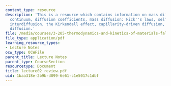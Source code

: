 ```yaml
---
content_type: resource
description: 'This is a resource which contains information on mass diffusion in a
  continuum, diffusion coefficients, mass diffusion: Fick''s laws, self-diffusion,
  interdiffusion, the Kirkendall effect, capillarity-driven diffusion, stress-driven
  diffusion.'
file: /media/courses/3-205-thermodynamics-and-kinetics-of-materials-fall-2006/1baa318e2b9bd0996e61c1e5017c1dbf_lecture02_review.pdf
file_type: application/pdf
learning_resource_types:
- Lecture Notes
ocw_type: OCWFile
parent_title: Lecture Notes
parent_type: CourseSection
resourcetype: Document
title: lecture02_review.pdf
uid: 1baa318e-2b9b-d099-6e61-c1e5017c1dbf
---
```

